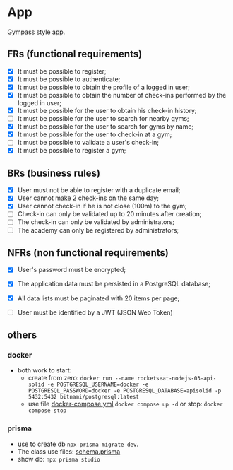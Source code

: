 # App

Gympass style app.


## FRs (functional requirements)
- [x] It must be possible to register;
- [x] It must be possible to authenticate;
- [x] It must be possible to obtain the profile of a logged in user;
- [x] It must be possible to obtain the number of check-ins performed by the logged in user;
- [x] It must be possible for the user to obtain his check-in history;
- [ ] It must be possible for the user to search for nearby gyms;
- [x] It must be possible for the user to search for gyms by name;
- [x] It must be possible for the user to check-in at a gym;
- [ ] It must be possible to validate a user's check-in;
- [x] It must be possible to register a gym;

## BRs (business rules)
- [x] User must not be able to register with a duplicate email;
- [x] User cannot make 2 check-ins on the same day;
- [x] User cannot check-in if he is not close (100m) to the gym;
- [ ] Check-in can only be validated up to 20 minutes after creation;
- [ ] The check-in can only be validated by administrators;
- [ ] The academy can only be registered by administrators;

## NFRs (non functional requirements)
- [x] User's password must be encrypted;
- [x] The application data must be persisted in a PostgreSQL database;
- [x] All data lists must be paginated with 20 items per page;
- [ ] User must be identified by a JWT (JSON Web Token)




## others

### docker
* both work to start: 
  * create from zero: ``docker run --name rocketseat-nodejs-03-api-solid -e POSTGRESQL_USERNAME=docker -e POSTGRESQL_PASSWORD=docker -e POSTGRESQL_DATABASE=apisolid -p 5432:5432 bitnami/postgresql:latest``
  * use file [docker-compose.yml](docker-compose.yml) ``docker compose up -d`` or stop: `docker compose stop`

### prisma
* use to create db ``npx prisma migrate dev``. 
* The class use files: [schema.prisma](prisma%2Fschema.prisma)
* show db: ``npx prisma studio``
